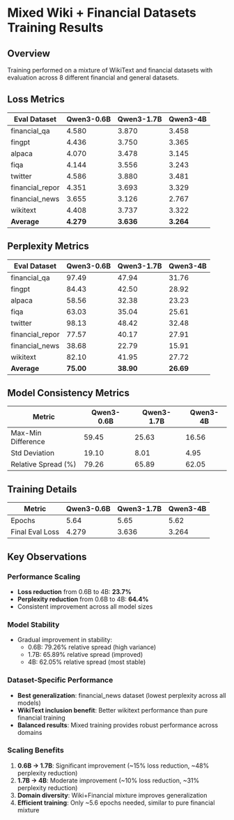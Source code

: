 # Mixed Wiki + Financial Datasets Training Results

## Overview
Training performed on a mixture of WikiText and financial datasets with evaluation across 8 different financial and general datasets.

## Loss Metrics

| Eval Dataset | Qwen3-0.6B | Qwen3-1.7B | Qwen3-4B |
|--------------|------------|------------|----------|
| financial_qa | 4.580 | 3.870 | 3.458 |
| fingpt | 4.436 | 3.750 | 3.365 |
| alpaca | 4.070 | 3.478 | 3.145 |
| fiqa | 4.144 | 3.556 | 3.243 |
| twitter | 4.586 | 3.880 | 3.481 |
| financial_repor | 4.351 | 3.693 | 3.329 |
| financial_news | 3.655 | 3.126 | 2.767 |
| wikitext | 4.408 | 3.737 | 3.322 |
| **Average** | **4.279** | **3.636** | **3.264** |

## Perplexity Metrics

| Eval Dataset | Qwen3-0.6B | Qwen3-1.7B | Qwen3-4B |
|--------------|------------|------------|----------|
| financial_qa | 97.49 | 47.94 | 31.76 |
| fingpt | 84.43 | 42.50 | 28.92 |
| alpaca | 58.56 | 32.38 | 23.23 |
| fiqa | 63.03 | 35.04 | 25.61 |
| twitter | 98.13 | 48.42 | 32.48 |
| financial_repor | 77.57 | 40.17 | 27.91 |
| financial_news | 38.68 | 22.79 | 15.91 |
| wikitext | 82.10 | 41.95 | 27.72 |
| **Average** | **75.00** | **38.90** | **26.69** |

## Model Consistency Metrics

| Metric | Qwen3-0.6B | Qwen3-1.7B | Qwen3-4B |
|--------|------------|------------|----------|
| Max-Min Difference | 59.45 | 25.63 | 16.56 |
| Std Deviation | 19.10 | 8.01 | 4.95 |
| Relative Spread (%) | 79.26 | 65.89 | 62.05 |

## Training Details

| Metric | Qwen3-0.6B | Qwen3-1.7B | Qwen3-4B |
|--------|------------|------------|----------|
| Epochs | 5.64 | 5.65 | 5.62 |
| Final Eval Loss | 4.279 | 3.636 | 3.264 |

## Key Observations

### Performance Scaling
- **Loss reduction** from 0.6B to 4B: **23.7%**
- **Perplexity reduction** from 0.6B to 4B: **64.4%**
- Consistent improvement across all model sizes

### Model Stability
- Gradual improvement in stability:
  - 0.6B: 79.26% relative spread (high variance)
  - 1.7B: 65.89% relative spread (improved)
  - 4B: 62.05% relative spread (most stable)

### Dataset-Specific Performance
- **Best generalization**: financial_news dataset (lowest perplexity across all models)
- **WikiText inclusion benefit**: Better wikitext performance than pure financial training
- **Balanced results**: Mixed training provides robust performance across domains

### Scaling Benefits
1. **0.6B → 1.7B**: Significant improvement (~15% loss reduction, ~48% perplexity reduction)
2. **1.7B → 4B**: Moderate improvement (~10% loss reduction, ~31% perplexity reduction)
3. **Domain diversity**: Wiki+Financial mixture improves generalization
4. **Efficient training**: Only ~5.6 epochs needed, similar to pure financial mixture